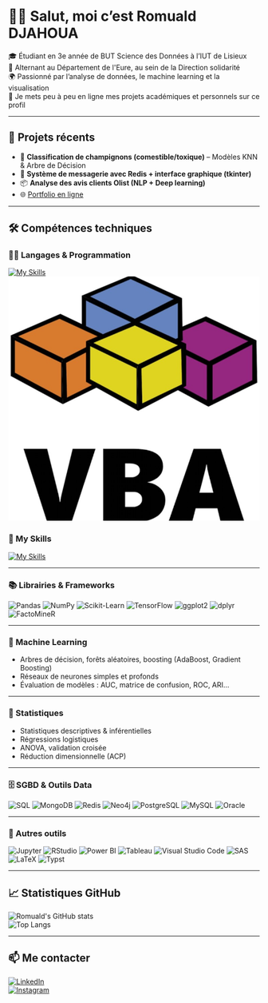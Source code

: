 # 👋🏽 Salut, moi c’est Romuald DJAHOUA

🎓 Étudiant en 3e année de BUT Science des Données à l’IUT de Lisieux  
💼 Alternant au Département de l'Eure, au sein de la Direction solidarité  
🌍 Passionné par l’analyse de données, le machine learning et la visualisation  
📂 Je mets peu à peu en ligne mes projets académiques et personnels sur ce profil  

---

## 🚀 Projets récents

- 🧠 **Classification de champignons (comestible/toxique)** – Modèles KNN & Arbre de Décision  
- 💬 **Système de messagerie avec Redis + interface graphique (tkinter)**  
- 📦 **Analyse des avis clients Olist (NLP + Deep learning)**  
- 🌐 [Portfolio en ligne](https://github.com/Djahaouaromuald/PortfolioRomuald.io)

---

## 🛠️ Compétences techniques

### 👨‍💻 Langages & Programmation
[![My Skills](https://skillicons.dev/icons?i=py,r&theme=light&perline=7)](https://skillicons.dev)
![VBA](https://raw.githubusercontent.com/Djahouaromuald/custom-skill-icons/main/icons/vba.jpg)


### 🧠 My Skills

[![My Skills](https://skillicons.dev/icons?i=py,r,vba,excel,powerbi,sql,postgres,mysql,mongodb,redis,git,github,latex,vscode&theme=dark&perline=7)](https://skillicons.dev)

---

### 📚 Librairies & Frameworks

![Pandas](https://img.shields.io/badge/Pandas-150458?style=for-the-badge&logo=pandas)
![NumPy](https://img.shields.io/badge/NumPy-013243?style=for-the-badge&logo=numpy)
![Scikit-Learn](https://img.shields.io/badge/Scikit--Learn-F7931E?style=for-the-badge&logo=scikit-learn&logoColor=white)
![TensorFlow](https://img.shields.io/badge/TensorFlow-FF6F00?style=for-the-badge&logo=tensorflow&logoColor=white)
![ggplot2](https://img.shields.io/badge/ggplot2-1D62F0?style=for-the-badge)
![dplyr](https://img.shields.io/badge/dplyr-27AE60?style=for-the-badge)
![FactoMineR](https://img.shields.io/badge/FactoMineR-4B8BBE?style=for-the-badge)

---

### 🧠 Machine Learning

- Arbres de décision, forêts aléatoires, boosting (AdaBoost, Gradient Boosting)  
- Réseaux de neurones simples et profonds  
- Évaluation de modèles : AUC, matrice de confusion, ROC, ARI…

---

### 🧪 Statistiques

- Statistiques descriptives & inférentielles  
- Régressions logistiques  
- ANOVA, validation croisée  
- Réduction dimensionnelle (ACP)

---

### 🗄️ SGBD & Outils Data

![SQL](https://img.shields.io/badge/SQL-003B57?style=for-the-badge&logo=postgresql&logoColor=white)
![MongoDB](https://img.shields.io/badge/MongoDB-47A248?style=for-the-badge&logo=mongodb&logoColor=white)
![Redis](https://img.shields.io/badge/Redis-DC382D?style=for-the-badge&logo=redis&logoColor=white)
![Neo4j](https://img.shields.io/badge/Neo4j-008CC1?style=for-the-badge&logo=neo4j&logoColor=white)
![PostgreSQL](https://img.shields.io/badge/PostgreSQL-336791?style=for-the-badge&logo=postgresql&logoColor=white)
![MySQL](https://img.shields.io/badge/MySQL-005C84?style=for-the-badge&logo=mysql&logoColor=white)
![Oracle](https://img.shields.io/badge/Oracle-F80000?style=for-the-badge&logo=oracle&logoColor=white)

---

### 🧰 Autres outils

![Jupyter](https://img.shields.io/badge/Jupyter-F37626?style=for-the-badge&logo=jupyter&logoColor=white)
![RStudio](https://img.shields.io/badge/RStudio-75AADB?style=for-the-badge&logo=rstudio&logoColor=white)
![Power BI](https://img.shields.io/badge/Power_BI-F2C811?style=for-the-badge&logo=powerbi&logoColor=black)
![Tableau](https://img.shields.io/badge/Tableau-E97627?style=for-the-badge&logo=tableau&logoColor=white)
![Visual Studio Code](https://img.shields.io/badge/VS%20Code-007ACC?style=for-the-badge&logo=visualstudiocode&logoColor=white)
![SAS](https://img.shields.io/badge/SAS-0B5CAD?style=for-the-badge)
![LaTeX](https://img.shields.io/badge/LaTeX-008080?style=for-the-badge)
![Typst](https://img.shields.io/badge/Typst-black?style=for-the-badge)

---

## 📈 Statistiques GitHub

![Romuald's GitHub stats](https://github-readme-stats.vercel.app/api?username=Djahaouaromuald&show_icons=true&theme=dark)  
![Top Langs](https://github-readme-stats.vercel.app/api/top-langs/?username=Djahaouaromuald&layout=compact&theme=dark)

---

## 📫 Me contacter

[![LinkedIn](https://img.shields.io/badge/LinkedIn-blue?style=for-the-badge&logo=linkedin&logoColor=white)](https://www.linkedin.com/in/romuald-djahoua/)  
[![Instagram](https://img.shields.io/badge/Instagram-red?style=for-the-badge&logo=instagram&logoColor=white)](https://www.instagram.com/4realromi/)

